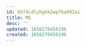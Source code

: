 ```yaml
---
id: b5f4cdlyhgkk2wp7ba891ai
title: MS
desc: ''
updated: 1656276456196
created: 1656276456196
---
```


